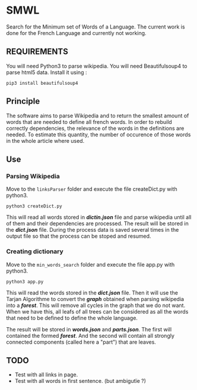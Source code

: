 # SMWL

Search for the Minimum set of Words of a Language.
The current work is done for the French Language and currently not working.

## REQUIREMENTS

You will need Python3 to parse wikipedia.
You will need Beautifulsoup4 to parse html5 data. Install it using :

```
pip3 install beautifulsoup4
```

## Principle

The software aims to parse Wikipedia and to return the smallest amount of words that are needed to define all french words.
In order to rebuild correctly dependencies, the relevance of the words in the definitions are needed. 
To estimate this quantity, the number of occurence of those words in the whole article where used.

## Use

### Parsing Wikipedia

Move to the `linksParser` folder and execute the file createDict.py with python3.

```
python3 createDict.py
```

This will read all words stored in ***dictin.json*** file and parse wikipedia until all of them and their dependencies are processed.
The result will be stored in the ***dict.json*** file. 
During the process data is saved several times in the output file so that the process can be stoped and resumed.

### Creating dictionary

Move to the `min_words_search` folder and execute the file app.py with python3.

```
python3 app.py
```

This will read the words stored in the ***dict.json*** file. Then it will use the Tarjan Algorithme to convert the ***graph*** obtained when parsing wikipedia into a ***forest***.
This will remove all cycles in the graph that we do not want. When we have this, all leafs of all trees can be considered as all the words that need to be defined to define the whole language.

The result will be stored in ***words.json*** and ***parts.json***. The first will contained the formed ***forest***. And the second will contain all strongly connected components (called here a "part") that are leaves.

## TODO

* Test with all links in page.
* Test with all words in first sentence. (but ambigutïe ?)

